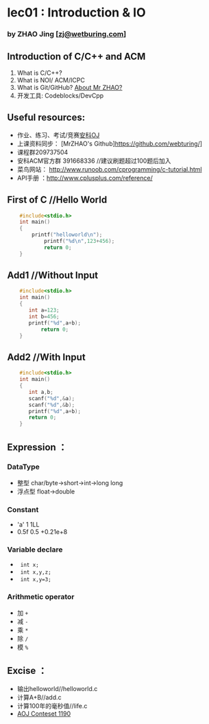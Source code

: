 # lec01 : Introduction & IO
### by ZHAO Jing  [zj@wetburing.com]

## Introduction of C/C++ and ACM

1. What is C/C++?
2. What is NOI/ ACM/ICPC
3. What is Git/GitHub? [About Mr ZHAO?](!https://github.com/webturing/)
4. 开发工具: Codeblocks/DevCpp

## Useful resources:

- 作业、练习、考试/竞赛[安科OJ](https://oj.ahstu.cc)
- 上课资料同步： [MrZHAO's Github]https://github.com/webturing/]
- 课程群209737504  
- 安科ACM官方群 391668336 //建议刷题超过100题后加入
- 菜鸟网站： http://www.runoob.com/cprogramming/c-tutorial.html
- API手册 ：http://www.cplusplus.com/reference/

## First of C //Hello World

```C++
	#include<stdio.h>
	int main()
	{
	    printf("helloworld\n");
            printf("%d\n",123+456);
            return 0;
	}
```

## Add1 //Without Input

```C++
	#include<stdio.h>
	int main()
	{
	   int a=123;
	   int b=456;
	   printf("%d",a+b);
           return 0;
	}
```

## Add2 //With Input

```C++
	#include<stdio.h>
	int main()
	{
	   int a,b;
	   scanf("%d",&a);
	   scanf("%d",&b);
	   printf("%d",a+b);
       return 0;
	}
```

## Expression ：

### DataType

- 整型 char/byte->short->int->long long
- 浮点型 float->double
### Constant
- 'a' 1 1LL 
- 0.5f 0.5  +0.21e+8
### Variable declare
- ``` int x;```
- ``` int x,y,z;```
- ``` int x,y=3;```
### Arithmetic operator

- 加 ```+```
- 减  ```-```
- 乘 ```*```
- 除  ```/```    
- 模 ```%```

## Excise ：

- 输出helloworld//helloworld.c
- 计算A+B//add.c
- 计算100年的毫秒值//life.c
- [AOJ Conteset 1190](https://oj.ahstu.cc/JudgeOnline/contest.php?cid=1190)

